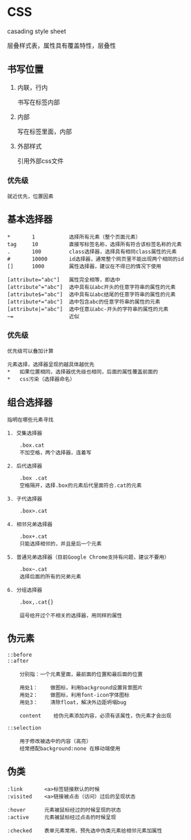 # CSS

casading style sheet

层叠样式表，属性具有覆盖特性，层叠性

## 书写位置

1. 内联，行内

    书写在标签内部

2. 内部

    写在<head>标签里面，<style></style>内部

3. 外部样式

    引用外部css文件

### 优先级

    就近优先，位置因素

## 基本选择器

    *       1           选择所有元素（整个页面元素）
    tag     10          直接写标签名称，选择所有符合该标签名称的元素
    .       100         class选择器，选择具有相同class属性的元素
    #       10000       id选择器，通常整个网页里不能出现两个相同的id
    []      1000        属性选择器，建议在不得已的情况下使用

    [attribute="abc"]   属性完全相等，即选中
    [attribute^="abc"]  选中具有以abc开头的任意字符串的属性的元素
    [attribute$="abc"]  选中具有以abc结尾的任意字符串的属性的元素
    [attribute*="abc"]  选中包含abc的任意字符串的属性的元素
    [attribute|="abc"]  选中任意以abc-开头的字符串的属性的元素
    ~=                  近似

### 优先级

    优先级可以叠加计算

    元素选择，选择器呈现的越具体越优先
    *   如果位置相同，选择器优先级也相同，后面的属性覆盖前面的
    *   css污染（选择器命名）

## 组合选择器

    指明在哪些元素寻找

    1. 交集选择器

        .box.cat
        不加空格，两个选择器，连着写

    2. 后代选择器

        .box .cat
        空格隔开，选择.box的元素后代里面符合.cat的元素

    3. 子代选择器

        .box>.cat

    4. 相邻兄弟选择器

        .box+.cat
        只能选择相邻的，并且是后一个元素

    5. 普通兄弟选择器（目前Google Chrome支持有问题，建议不要用）

        .box~.cat
        选择后面的所有的兄弟元素

    6. 分组选择器

        .box,.cat{}

        逗号给开过个不相关的选择器，用同样的属性

## 伪元素

    ::before
    ::after

        分别指：一个元素里面，最前面的位置和最后面的位置

        用处1：    做图标，利用background设置背景图片
        用处2：    做图标，利用font-icon字体图标
        用处3：    清除float，解决外边距坍塌bug

        content    给伪元素添加内容，必须有该属性，伪元素才会出现

    ::selection

        用于修改被选中的内容（高亮）
        经常搭配background:none 在移动端使用

## 伪类

    :link       <a>标签链接默认的时候
    :visited    <a>链接被点击（访问）过后的呈现状态

    :hover      元素被鼠标经过的时候呈现的状态
    :active     元素被鼠标经过点击的时候呈现

    :checked    表单元素常用，预先选中伪类元素给相邻元素加属性




